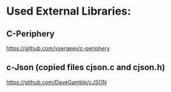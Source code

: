# Used External Libraries:
## C-Periphery
https://github.com/vsergeev/c-periphery  

## c-Json (copied files cjson.c and cjson.h)
https://github.com/DaveGamble/cJSON
